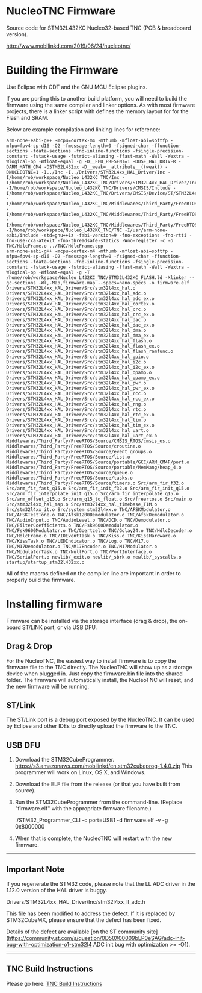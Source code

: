 # NucleoTNC Firmware

Source code for STM32L432KC Nucleo32-based TNC (PCB & breadboard version).

http://www.mobilinkd.com/2019/06/24/nucleotnc/

# Building the Firmware

Use Eclipse with CDT and the GNU MCU Eclipse plugins.

If you are porting this to another build platform, you will need to
build the firmware using the same compiler and linker options.  As
with most firmware projects, there is a linker script with defines
the memory layout for for the Flash and SRAM.

Below are example compilation and linking lines for reference:

    arm-none-eabi-g++ -mcpu=cortex-m4 -mthumb -mfloat-abi=softfp -mfpu=fpv4-sp-d16 -O2 -fmessage-length=0 -fsigned-char -ffunction-sections -fdata-sections -fno-inline-functions -fsingle-precision-constant -fstack-usage -fstrict-aliasing -ffast-math -Wall -Wextra -Wlogical-op -Wfloat-equal -g -D__FPU_PRESENT=1 -DUSE_HAL_DRIVER -DARM_MATH_CM4 -DSTM32L432xx -D__weak=__attribute__((weak)) -DNUCLEOTNC=1 -I../Inc -I../Drivers/STM32L4xx_HAL_Driver/Inc -I/home/rob/workspace/Nucleo_L432KC_TNC/Inc -I/home/rob/workspace/Nucleo_L432KC_TNC/Drivers/STM32L4xx_HAL_Driver/Inc -I/home/rob/workspace/Nucleo_L432KC_TNC/Drivers/CMSIS/Include -I/home/rob/workspace/Nucleo_L432KC_TNC/Drivers/CMSIS/Device/ST/STM32L4xx/Include -I/home/rob/workspace/Nucleo_L432KC_TNC/Middlewares/Third_Party/FreeRTOS/Source/include -I/home/rob/workspace/Nucleo_L432KC_TNC/Middlewares/Third_Party/FreeRTOS/Source/CMSIS_RTOS -I/home/rob/workspace/Nucleo_L432KC_TNC/Middlewares/Third_Party/FreeRTOS/Source/portable/GCC/ARM_CM4F -I/home/rob/workspace/Nucleo_L432KC_TNC/TNC -I/usr/arm-none-eabi/include -std=gnu++1z -fabi-version=9 -fno-exceptions -fno-rtti -fno-use-cxa-atexit -fno-threadsafe-statics -Wno-register -c -o TNC/HdlcFrame.o ../TNC/HdlcFrame.cpp 
    arm-none-eabi-g++ -mcpu=cortex-m4 -mthumb -mfloat-abi=softfp -mfpu=fpv4-sp-d16 -O2 -fmessage-length=0 -fsigned-char -ffunction-sections -fdata-sections -fno-inline-functions -fsingle-precision-constant -fstack-usage -fstrict-aliasing -ffast-math -Wall -Wextra -Wlogical-op -Wfloat-equal -g -T /home/rob/workspace/Nucleo_L432KC_TNC/STM32L432KC_FLASH.ld -Xlinker --gc-sections -Wl,-Map,firmware.map --specs=nano.specs -o firmware.elf Drivers/STM32L4xx_HAL_Driver/Src/stm32l4xx_hal.o Drivers/STM32L4xx_HAL_Driver/Src/stm32l4xx_hal_adc.o Drivers/STM32L4xx_HAL_Driver/Src/stm32l4xx_hal_adc_ex.o Drivers/STM32L4xx_HAL_Driver/Src/stm32l4xx_hal_cortex.o Drivers/STM32L4xx_HAL_Driver/Src/stm32l4xx_hal_crc.o Drivers/STM32L4xx_HAL_Driver/Src/stm32l4xx_hal_crc_ex.o Drivers/STM32L4xx_HAL_Driver/Src/stm32l4xx_hal_dac.o Drivers/STM32L4xx_HAL_Driver/Src/stm32l4xx_hal_dac_ex.o Drivers/STM32L4xx_HAL_Driver/Src/stm32l4xx_hal_dma.o Drivers/STM32L4xx_HAL_Driver/Src/stm32l4xx_hal_dma_ex.o Drivers/STM32L4xx_HAL_Driver/Src/stm32l4xx_hal_flash.o Drivers/STM32L4xx_HAL_Driver/Src/stm32l4xx_hal_flash_ex.o Drivers/STM32L4xx_HAL_Driver/Src/stm32l4xx_hal_flash_ramfunc.o Drivers/STM32L4xx_HAL_Driver/Src/stm32l4xx_hal_gpio.o Drivers/STM32L4xx_HAL_Driver/Src/stm32l4xx_hal_i2c.o Drivers/STM32L4xx_HAL_Driver/Src/stm32l4xx_hal_i2c_ex.o Drivers/STM32L4xx_HAL_Driver/Src/stm32l4xx_hal_opamp.o Drivers/STM32L4xx_HAL_Driver/Src/stm32l4xx_hal_opamp_ex.o Drivers/STM32L4xx_HAL_Driver/Src/stm32l4xx_hal_pwr.o Drivers/STM32L4xx_HAL_Driver/Src/stm32l4xx_hal_pwr_ex.o Drivers/STM32L4xx_HAL_Driver/Src/stm32l4xx_hal_rcc.o Drivers/STM32L4xx_HAL_Driver/Src/stm32l4xx_hal_rcc_ex.o Drivers/STM32L4xx_HAL_Driver/Src/stm32l4xx_hal_rng.o Drivers/STM32L4xx_HAL_Driver/Src/stm32l4xx_hal_rtc.o Drivers/STM32L4xx_HAL_Driver/Src/stm32l4xx_hal_rtc_ex.o Drivers/STM32L4xx_HAL_Driver/Src/stm32l4xx_hal_tim.o Drivers/STM32L4xx_HAL_Driver/Src/stm32l4xx_hal_tim_ex.o Drivers/STM32L4xx_HAL_Driver/Src/stm32l4xx_hal_uart.o Drivers/STM32L4xx_HAL_Driver/Src/stm32l4xx_hal_uart_ex.o Middlewares/Third_Party/FreeRTOS/Source/CMSIS_RTOS/cmsis_os.o Middlewares/Third_Party/FreeRTOS/Source/croutine.o Middlewares/Third_Party/FreeRTOS/Source/event_groups.o Middlewares/Third_Party/FreeRTOS/Source/list.o Middlewares/Third_Party/FreeRTOS/Source/portable/GCC/ARM_CM4F/port.o Middlewares/Third_Party/FreeRTOS/Source/portable/MemMang/heap_4.o Middlewares/Third_Party/FreeRTOS/Source/queue.o Middlewares/Third_Party/FreeRTOS/Source/tasks.o Middlewares/Third_Party/FreeRTOS/Source/timers.o Src/arm_fir_f32.o Src/arm_fir_fast_q15.o Src/arm_fir_init_f32.o Src/arm_fir_init_q15.o Src/arm_fir_interpolate_init_q15.o Src/arm_fir_interpolate_q15.o Src/arm_offset_q15.o Src/arm_q15_to_float.o Src/freertos.o Src/main.o Src/stm32l4xx_hal_msp.o Src/stm32l4xx_hal_timebase_TIM.o Src/stm32l4xx_it.o Src/system_stm32l4xx.o TNC/AFSKModulator.o TNC/AFSKTestTone.o TNC/Afsk1200Demodulator.o TNC/AfskDemodulator.o TNC/AudioInput.o TNC/AudioLevel.o TNC/DCD.o TNC/Demodulator.o TNC/FilterCoefficients.o TNC/Fsk9600Demodulator.o TNC/Fsk9600Modulator.o TNC/Goertzel.o TNC/Golay24.o TNC/HdlcDecoder.o TNC/HdlcFrame.o TNC/IOEventTask.o TNC/Kiss.o TNC/KissHardware.o TNC/KissTask.o TNC/LEDIndicator.o TNC/Log.o TNC/M17.o TNC/M17Demodulator.o TNC/M17Encoder.o TNC/M17Modulator.o TNC/ModulatorTask.o TNC/NullPort.o TNC/PortInterface.o TNC/SerialPort.o newlib/_exit.o newlib/_sbrk.o newlib/_syscalls.o startup/startup_stm32l432xx.o 

All of the macros defined on the compiler line are important in order
to properly build the firmware.

# Installing firmware

Firmware can be installed via the storage interface (drag & drop), the
on-board ST/LINK port, or via USB DFU.

## Drag & Drop

For the NucleoTNC, the easiest way to install firmware is to copy the
firmware file to the TNC directly.  The NucleoTNC will show up as a storage
device when plugged in.  Just copy the firmware.bin file into the shared
folder.  The firmware will automatically install, the NucleoTNC will reset,
and the new firmware will be running.

## ST/Link

The ST/Link port is a debug port exposed by the NucleoTNC.  It can be used
by Eclipse and other IDEs to directly upload the firmware to the TNC.

## USB DFU

 1. Download the STM32CubeProgrammer.
    https://s3.amazonaws.com/mobilinkd/en.stm32cubeprog-1.4.0.zip
    This programmer will work on Linux, OS X, and Windows.

 2. Download the ELF file from the release (or that you have built from source).

 3. Run the STM32CubeProgrammer from the command-line. (Replace "firmware.elf" with the appropriate firmware filename.)

    ./STM32_Programmer_CLI -c port=USB1 -d firmware.elf -v -g 0x8000000

 4. When that is complete, the NucleoTNC will restart with the new firmware.

----

## Important Note
If you regenerate the STM32 code, please note that the LL ADC driver in
the 1.12.0 version of the HAL driver is buggy.

   Drivers/STM32L4xx_HAL_Driver/Inc/stm32l4xx_ll_adc.h

This file has been modified to address the defect.  If it is replaced by
STM32CubeMX, please ensure that the defect has been fixed.

Details of the defect are available [on the ST community site](https://community.st.com/s/question/0D50X00009bLP0eSAG/adc-init-bug-with-optimization-o1-stm32l4 ADC init bug with optimization >= -O1).

----

## TNC Build Instructions

Please go here: [TNC Build Instructions](Build/NucleoTNC.ipynb)
